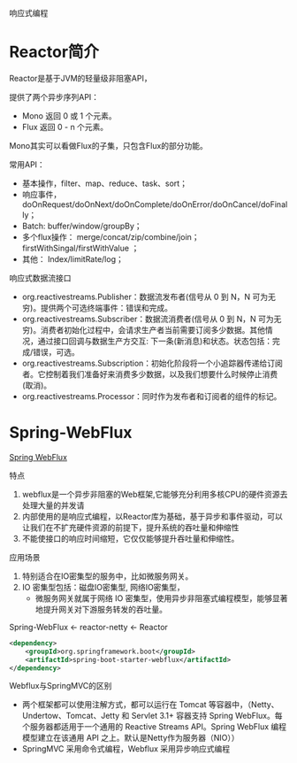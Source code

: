响应式编程

# Reactor简介

Reactor是基于JVM的轻量级非阻塞API，

提供了两个异步序列API：

- Mono 返回 0 或 1 个元素。
- Flux 返回 0 - n 个元素。

Mono其实可以看做Flux的子集，只包含Flux的部分功能。

常用API：

- 基本操作，filter、map、reduce、task、sort；
- 响应事件，doOnRequest/doOnNext/doOnComplete/doOnError/doOnCancel/doFinally； 
- Batch: buffer/window/groupBy；
- 多个flux操作： merge/concat/zip/combine/join；firstWithSingal/firstWithValue ； 
- 其他： Index/limitRate/log；


响应式数据流接口

- org.reactivestreams.Publisher：数据流发布者(信号从 0 到 N，N 可为无穷)。提供两个可选终端事件：错误和完成。
- org.reactivestreams.Subscriber：数据流消费者(信号从 0 到 N，N 可为无穷)。消费者初始化过程中，会请求生产者当前需要订阅多少数据。其他情况，通过接口回调与数据生产方交互: 下一条(新消息)和状态。状态包括：完成/错误，可选。
- org.reactivestreams.Subscription：初始化阶段将一个小追踪器传递给订阅者。它控制着我们准备好来消费多少数据，以及我们想要什么时候停止消费(取消)。
- org.reactivestreams.Processor：同时作为发布者和订阅者的组件的标记。


# Spring-WebFlux

[Spring WebFlux](https://docs.spring.io/spring-framework/docs/5.2.7.RELEASE/spring-framework-reference/web-reactive.html#webflux-new-framework)

特点

1. webflux是一个异步非阻塞的Web框架,它能够充分利用多核CPU的硬件资源去处理大量的并发请
2. 内部使用的是响应式编程，以Reactor库为基础，基于异步和事件驱动，可以让我们在不扩充硬件资源的前提下，提升系统的吞吐量和伸缩性
3. 不能使接口的响应时间缩短，它仅仅能够提升吞吐量和伸缩性。

应用场景

1. 特别适合在IO密集型的服务中，比如微服务网关。
2. IO 密集型包括：磁盘IO密集型, 网络IO密集型，
    - 微服务网关就属于网络 IO 密集型，使用异步非阻塞式编程模型，能够显著地提升网关对下游服务转发的吞吐量。

Spring-WebFlux <- reactor-netty <- Reactor
```xml
<dependency>
    <groupId>org.springframework.boot</groupId>
    <artifactId>spring-boot-starter-webflux</artifactId>
</dependency>
```

Webflux与SpringMVC的区别

- 两个框架都可以使用注解方式，都可以运行在 Tomcat 等容器中，（Netty、Undertow、Tomcat、Jetty 和 Servlet 3.1+ 容器支持 Spring WebFlux。每个服务器都适用于一个通用的 Reactive Streams API。Spring WebFlux 编程模型建立在该通用 API 之上。默认是Netty作为服务器（NIO））
- SpringMVC 采用命令式编程，Webflux 采用异步响应式编程